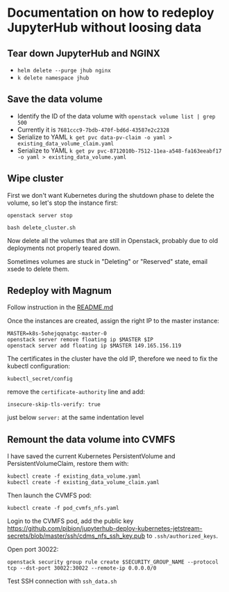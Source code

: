 # Documentation on how to redeploy JupyterHub without loosing data

## Tear down JupyterHub and NGINX

* `helm delete --purge jhub nginx`
* `k delete namespace jhub`

## Save the data volume

* Identify the ID of the data volume with `openstack volume list | grep 500`
* Currently it is `7681ccc9-7bdb-470f-bd6d-43587e2c2328`
* Serialize to YAML `k get pvc data-pv-claim -o yaml > existing_data_volume_claim.yaml`
* Serialize to YAML `k get pv pvc-8712010b-7512-11ea-a548-fa163eeabf17 -o yaml > existing_data_volume.yaml`

## Wipe cluster

First we don't want Kubernetes during the shutdown phase to delete the volume,
so let's stop the instance first:

`openstack server stop`

`bash delete_cluster.sh`

Now delete all the volumes that are still in Openstack, probably due to old deployments not properly teared down.

Sometimes volumes are stuck in "Deleting" or "Reserved" state, email xsede to delete them.

## Redeploy with Magnum

Follow instruction in the [README.md](https://github.com/det-lab/jupyterhub-deploy-kubernetes-jetstream/blob/master/README.md)

Once the instances are created, assign the right IP to the master instance:

    MASTER=k8s-5ohejqqnatgc-master-0
    openstack server remove floating ip $MASTER $IP
    openstack server add floating ip $MASTER 149.165.156.119

The certificates in the cluster have the old IP, therefore we need to fix the kubectl configuration:

`kubectl_secret/config`

remove the `certificate-authority` line and add:

    insecure-skip-tls-verify: true
    
just below `server:` at the same indentation level

## Remount the data volume into CVMFS

I have saved the current Kubernetes PersistentVolume and PersistentVolumeClaim,
restore them with:

    kubectl create -f existing_data_volume.yaml
    kubectl create -f existing_data_volume_claim.yaml

Then launch the CVMFS pod:

    kubectl create -f pod_cvmfs_nfs.yaml

Login to the CVMFS pod, add the public key <https://github.com/pibion/jupyterhub-deploy-kubernetes-jetstream-secrets/blob/master/ssh/cdms_nfs_ssh_key.pub> to `.ssh/authorized_keys`.

Open port 30022:

    openstack security group rule create $SECURITY_GROUP_NAME --protocol tcp --dst-port 30022:30022 --remote-ip 0.0.0.0/0

Test SSH connection with `ssh_data.sh`
